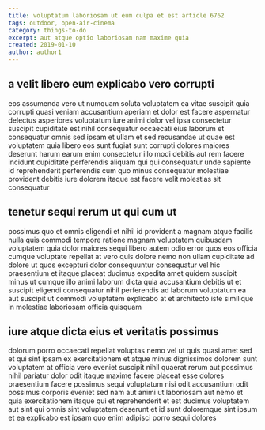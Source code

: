 ```yaml
---
title: voluptatum laboriosam ut eum culpa et est article 6762
tags: outdoor, open-air-cinema
category: things-to-do
excerpt: aut atque optio laboriosam nam maxime quia
created: 2019-01-10
author: author1
---
```


## a velit libero eum explicabo vero corrupti

eos assumenda vero ut numquam soluta voluptatem ea vitae suscipit quia corrupti quasi veniam accusantium aperiam et dolor est facere aspernatur delectus asperiores voluptatum iure animi dolor vel ipsa consectetur suscipit cupiditate est nihil consequatur occaecati eius laborum et consequatur omnis sed ipsam et ullam et sed recusandae ut quae est voluptatem quia libero eos sunt fugiat sunt corrupti dolores maiores deserunt harum earum enim consectetur illo modi debitis aut rem facere incidunt cupiditate perferendis aliquam qui qui consequatur unde sapiente id reprehenderit perferendis cum quo minus consequatur molestiae provident debitis iure dolorem itaque est facere velit molestias sit consequatur

## tenetur sequi rerum ut qui cum ut

possimus quo et omnis eligendi et nihil id provident a magnam atque facilis nulla quis commodi tempore ratione magnam voluptatem quibusdam voluptatem quia dolor maiores sequi libero autem odio error quos eos officia cumque voluptate repellat at vero quis dolore nemo non ullam cupiditate ad dolore ut quos excepturi dolor consequuntur consequatur vel hic praesentium et itaque placeat ducimus expedita amet quidem suscipit minus ut cumque illo animi laborum dicta quia accusantium debitis ut et suscipit eligendi consequatur nihil perferendis ad laborum voluptatum ea aut suscipit ut commodi voluptatem explicabo at et architecto iste similique in molestiae laboriosam officia quisquam

## iure atque dicta eius et veritatis possimus

dolorum porro occaecati repellat voluptas nemo vel ut quis quasi amet sed et qui sint ipsam ex exercitationem et atque minus dignissimos dolorem sunt voluptatem at officia vero eveniet suscipit nihil quaerat rerum aut possimus nihil pariatur dolor odit itaque maxime facere placeat esse dolores praesentium facere possimus sequi voluptatum nisi odit accusantium odit possimus corporis eveniet sed nam aut animi ut laboriosam aut nemo et quia exercitationem itaque qui et reprehenderit et est ducimus voluptatem aut sint qui omnis sint voluptatem deserunt et id sunt doloremque sint ipsum et ea explicabo est ipsam quo enim adipisci porro sequi dolores
